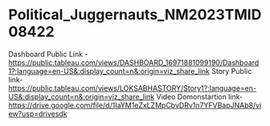 # Political_Juggernauts_NM2023TMID08422


Dashboard Public Link - https://public.tableau.com/views/DASHBOARD_16971881099190/Dashboard1?:language=en-US&:display_count=n&:origin=viz_share_link
Story Public link-https://public.tableau.com/views/LOKSABHASTORY/Story1?:language=en-US&:display_count=n&:origin=viz_share_link
Video Domonstartion link-https://drive.google.com/file/d/1IaYM1eZxLZMpCbvDRv1n7YFVBapJNAb8/view?usp=drivesdk
